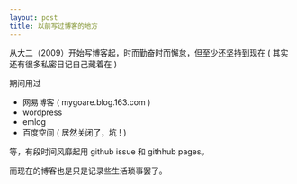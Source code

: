 ```yaml
---
layout: post
title: 以前写过博客的地方
---
```



从大二（2009）开始写博客起，时而勤奋时而懈怠，但至少还坚持到现在 ( 其实还有很多私密日记自己藏着在 )

期间用过

* 网易博客 ( mygoare.blog.163.com )
* wordpress
* emlog 
* 百度空间 ( 居然关闭了，坑 ! )

等，有段时间风靡起用 github issue 和 githhub pages。

而现在的博客也是只是记录些生活琐事罢了。